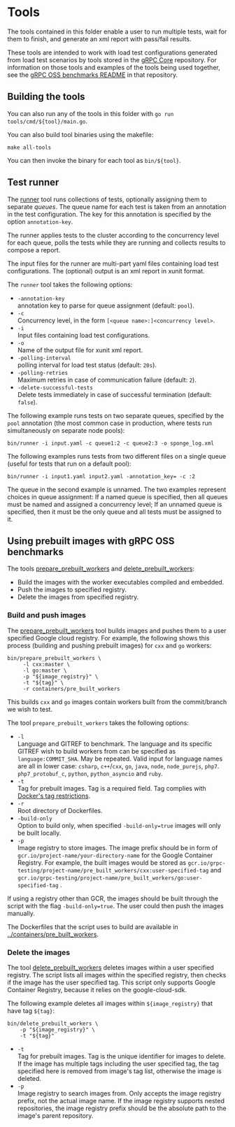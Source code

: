 # Tools

The tools contained in this folder enable a user to run multiple tests, wait for
them to finish, and generate an xml report with pass/fail results.

These tools are intended to work with load test configurations generated from
load test scenarios by tools stored in the [gRPC Core][grpccore] repository. For information
on those tools and examples of the tools being used together, see the
[gRPC OSS benchmarks README](https://github.com/grpc/grpc/blob/master/tools/run_tests/performance/README.md#grpc-oss-benchmarks)
in that repository.

[grpccore]: https://github.com/grpc/grpc

## Building the tools

You can also run any of the tools in this folder with
`go run tools/cmd/${tool}/main.go`.

You can also build tool binaries using the makefile:

```shell
make all-tools
```

You can then invoke the binary for each tool as `bin/${tool}`.

## Test runner

The [runner](cmd/runner/main.go) tool runs collections of tests, optionally
assigning them to separate _queues_. The queue name for each test is taken from
an annotation in the test configuration. The key for this annotation is
specified by the option `annotation-key`.

The runner applies tests to the cluster according to the concurrency level for
each queue, polls the tests while they are running and collects results to
compose a report.

The input files for the runner are multi-part yaml files containing load test
configurations. The (optional) output is an xml report in xunit format.

The `runner` tool takes the following options:

- `-annotation-key`<br> annotation key to parse for queue assignment (default:
  `pool`).
- `-c`<br> Concurrency level, in the form `[<queue name>:]<concurrency level>`.
- `-i`<br> Input files containing load test configurations.
- `-o`<br> Name of the output file for xunit xml report.
- `-polling-interval`<br> polling interval for load test status (default:
  `20s`).
- `-polling-retries`<br> Maximum retries in case of communication failure
  (default: `2`).
- `-delete-successful-tests`<br> Delete tests immediately in case of successful
  termination (default: `false`).

The following example runs tests on two separate queues, specified by the `pool`
annotation (the most common case in production, where tests run simultaneously
on separate node pools):

```shell
bin/runner -i input.yaml -c queue1:2 -c queue2:3 -o sponge_log.xml
```

The following examples runs tests from two different files on a single queue
(useful for tests that run on a default pool):

```shell
bin/runner -i input1.yaml input2.yaml -annotation_key= -c :2
```

The queue in the second example is unnamed. The two examples represent choices
in queue assignment: If a named queue is specified, then all queues must be
named and assigned a concurrency level; If an unnamed queue is specified, then
it must be the only queue and all tests must be assigned to it.

## Using prebuilt images with gRPC OSS benchmarks

The tools [prepare_prebuilt_workers](cmd/prepare_prebuilt_workers/main.go) and
[delete_prebuilt_workers](cmd/delete_prebuiilt_workers/main.go):

- Build the images with the worker executables compiled and embedded.
- Push the images to specified registry.
- Delete the images from specified registry.

### Build and push images

The [prepare_prebuilt_workers](cmd/prepare_prebuilt_workers/main.go) tool builds
images and pushes them to a user specified Google cloud registry. For example,
the following shows this process (building and pushing prebuilt images) for
`cxx` and `go` workers:

```shell
bin/prepare_prebuilt_workers \
     -l cxx:master \
     -l go:master \
     -p "${image_registry}" \
     -t "${tag}" \
     -r containers/pre_built_workers
```

This builds `cxx` and `go` images contain workers built from the commit/branch
we wish to test.

The tool `prepare_prebuilt_workers` takes the following options:

- `-l`<br> Language and GITREF to benchmark. The language and its specific
  GITREF wish to build workers from can be specified as `language:COMMIT_SHA`.
  May be repeated. Valid input for language names are all in lower case:
  `csharp`, `c++`/`cxx`, `go`, `java`, `node`, `node_purejs`, `php7`.
  `php7_protobuf_c`, `python`, `python_asyncio` and `ruby`.
- `-t`<br> Tag for prebuilt images. Tag is a required field. Tag complies with
  [Docker's tag restrictions](https://docs.docker.com/engine/reference/commandline/tag/#extended-description).
- `-r`<br> Root directory of Dockerfiles.
- `-build-only`<br> Option to build only, when specified `-build-only=true`
  images will only be built locally.
- `-p`<br> Image registry to store images. The image prefix should be in form of
  `gcr.io/project-name/your-directory-name` for the Google Container Registry.
  For example, the built images would be stored as
  `gcr.io/grpc-testing/project-name/pre_built_workers/cxx:user-specified-tag`
  and `gcr.io/grpc-testing/project-name/pre_built_workers/go:user-specified-tag`
  .

If using a registry other than GCR, the images should be built through the
script with the flag `-build-only=true`. The user could then push the images
manually.

The Dockerfiles that the script uses to build are available in
[../containers/pre_built_workers](../containers/pre_built_workers).

### Delete the images

The tool [delete_prebuilt_workers](cmd/delete_prebuilt_workers/main.go) deletes
images within a user specified registry. The script lists all images within the
specified registry, then checks if the image has the user specified tag. This
script only supports Google Container Registry, because it relies on the
google-cloud-sdk.

The following example deletes all images within `${image_registry}` that have
tag `${tag}`:

```shell
bin/delete_prebuilt_workers \
    -p "${image_registry}" \
    -t "${tag}"
```

- `-t`<br> Tag for prebuilt images. Tag is the unique identifier for images to
  delete. If the image has multiple tags including the user specified tag, the
  tag specified here is removed from image's tag list, otherwise the image is
  deleted.
- `-p`<br> Image registry to search images from. Only accepts the image registry
  prefix, not the actual image name. If the image registry supports nested
  repositories, the image registry prefix should be the absolute path to the
  image's parent repository.
